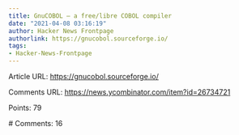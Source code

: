 ```yaml
---
title: GnuCOBOL – a free/libre COBOL compiler
date: "2021-04-08 03:16:19"
author: Hacker News Frontpage
authorlink: https://gnucobol.sourceforge.io/
tags:
- Hacker-News-Frontpage
---
```


<p>Article URL: <a href="https://gnucobol.sourceforge.io/">https://gnucobol.sourceforge.io/</a></p>
<p>Comments URL: <a href="https://news.ycombinator.com/item?id=26734721">https://news.ycombinator.com/item?id=26734721</a></p>
<p>Points: 79</p>
<p># Comments: 16</p>
